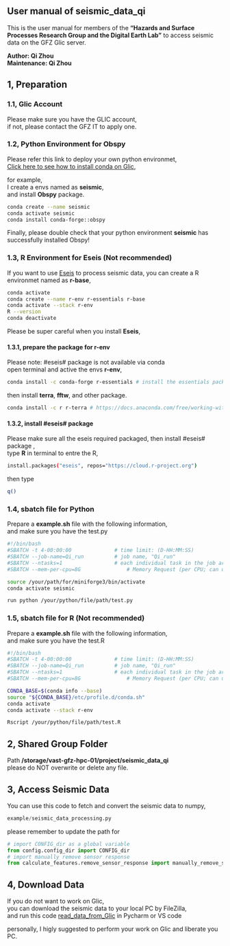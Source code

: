## User manual of seismic_data_qi
This is the user manual for members of the **“Hazards and Surface Processes Research Group and the Digital Earth Lab”** to access seismic data on the GFZ Glic server.

**Author: Qi Zhou** <br>
**Maintenance: Qi Zhou**

## 1, Preparation
### 1.1, Glic Account
Please make sure you have the GLIC account, <br>
if not, please contact the GFZ IT to apply one.

### 1.2, Python Environment for Obspy
Please refer this link to deploy your own python environmet, <br>
[Click here to see how to install conda on Glic](https://git-int.gfz-potsdam.de/hpc/user-manual/-/wikis/env#conda), <br>

for example, <br>
I create a envs named as **seismic**, <br>
and install **Obspy** package.
```sh
conda create --name seismic
conda activate seismic
conda install conda-forge::obspy
```

Finally, please double check that your python environment **seismic** has successfully installed Obspy! <br>

### 1.3, R Environment for Eseis (Not recommended)
If you want to use [Eseis](https://www.gfz-potsdam.de/en/section/geomorphology/projects/eseis) to process seismic data,
you can create a R environmet named as **r-base**, <br>
```bash
conda activate
conda create --name r-env r-essentials r-base
conda activate --stack r-env
R --version
conda deactivate
```
Please be super careful when you install **Eseis**,
#### 1.3.1, prepare the package for r-env
Please note: #eseis# package is not available via conda <br>
open terminal and active the envs **r-env**, <br>
```sh
conda install -c conda-forge r-essentials # install the essentials package
```
then install **terra**, **fftw**, and other package.
```sh
conda install -c r r-terra # https://docs.anaconda.com/free/working-with-conda/reference/r-language-pkg-docs/
```

#### 1.3.2, install #eseis# package
Please make sure all the eseis required packaged, then install #eseis# package , <br>
type **R** in terminal to entre the R, <br>

```sh
install.packages("eseis", repos="https://cloud.r-project.org")
```
then type
```sh
q()
```

### 1.4, sbatch file for Python
Prepare a **example.sh** file with the following information, <br>
and make sure you have the test.py
```sh
#!/bin/bash
#SBATCH -t 4-00:00:00              # time limit: (D-HH:MM:SS) 
#SBATCH --job-name=Qi_run          # job name, "Qi_run"
#SBATCH --ntasks=1                 # each individual task in the job array will have a single task associated with it
#SBATCH --mem-per-cpu=8G		       # Memory Request (per CPU; can use on GLIC)

source /your/path/for/miniforge3/bin/activate
conda activate seismic

run python /your/python/file/path/test.py
```

### 1.5, sbatch file for R (Not recommended)
Prepare a **example.sh** file with the following information, <br>
and make sure you have the test.R

```sh
#!/bin/bash
#SBATCH -t 4-00:00:00              # time limit: (D-HH:MM:SS) 
#SBATCH --job-name=Qi_run          # job name, "Qi_run"
#SBATCH --ntasks=1                 # each individual task in the job array will have a single task associated with it
#SBATCH --mem-per-cpu=8G		       # Memory Request (per CPU; can use on GLIC)

CONDA_BASE=$(conda info --base) 
source "${CONDA_BASE}/etc/profile.d/conda.sh"
conda activate 
conda activate --stack r-env

Rscript /your/python/file/path/test.R
```

## 2, Shared Group Folder
Path **/storage/vast-gfz-hpc-01/project/seismic_data_qi** <br>
please do NOT overwrite or delete any file.

## 3, Access Seismic Data
You can use this code to fetch and convert the seismic data to numpy,
```python
example/seismic_data_processing.py
```
please remember to update the path for
```python
# import CONFIG_dir as a global variable
from config.config_dir import CONFIG_dir
# import manually remove sensor response
from calculate_features.remove_sensor_response import manually_remove_sensor_response
```

## 4, Download Data
If you do not want to work on Glic, <br>
you can download the seismic data to your local PC by FileZilla, <br>
and run this code [read_data_from_Glic](./example/seismic_data_processing.py) in Pycharm or VS code

personally, I higly suggested to perform your work on Glic and liberate you PC.
